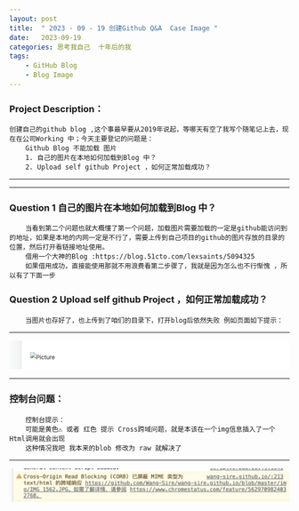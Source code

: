 ```yaml
---
layout: post
title:  " 2023 - 09 - 19 创建Github Q&A  Case Image "
date:   2023-09-19 
categories: 思考我自己  十年后的我 
tags:
    - GitHub Blog
    - Blog Image
---
```

### Project  Description：
	创建自己的github blog ,这个事最早要从2019年说起，等哪天有空了我写个随笔记上去，现在在公司Working 中；今天主要登记的问题是：
		Github Blog 不能加载 图片
		1. 自己的图片在本地如何加载到Blog 中？
		2. Upload self github Project ，如何正常加载成功？
---

---
### Question 1 自己的图片在本地如何加载到Blog 中？
		当看到第二个问题也就大概懂了第一个问题，加载图片需要加载的一定是github能访问到的地址，如果是本地的内网一定是不行了，需要上传到自己项目的github的图片存放的目录的位置，然后打开看链接地址使用。
		借用一个大神的Blog :https://blog.51cto.com/lexsaints/5094325
		如果借用成功，直接能使用那就不用浪费看第二步骤了，我就是因为怎么也不行惭愧 ，所以有了下面一步

### Question 2 Upload self github Project ，如何正常加载成功？
		当图片也存好了，也上传到了咱们的目录下，打开blog后依然失败 例如页面如下提示：
---
![error_img](https://github.com/Wang-Sire/wang-sire.github.io/raw/master/img/img_Error_2023-09-19_13.32.45.png)

---
###  控制台问题：
		控制台提示：
		可能是黄色⚠️ 或者 红色 提示 Cross跨域问题，就是本该在一个img信息插入了一个Html调用就会出现
		这种情况我吧 我本来的blob 修改为 raw 就解决了
---
![error_img](https://github.com/Wang-Sire/wang-sire.github.io/raw/master/img/cross_question_023-09-19_13.55.49.png)




